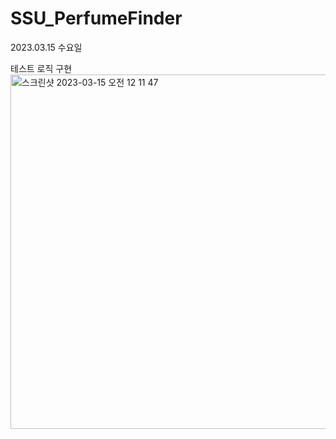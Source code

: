 # SSU_PerfumeFinder

2023.03.15 수요일

테스트 로직 구현
<img width="567" alt="스크린샷 2023-03-15 오전 12 11 47" src="https://user-images.githubusercontent.com/82636178/225574531-85c2d07b-4e04-48e8-8000-4311bfd5a66e.png">

